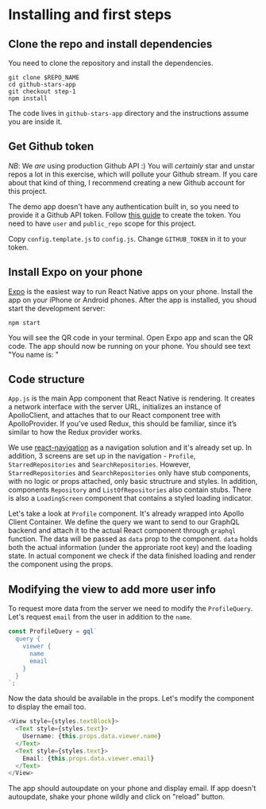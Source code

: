 # Installing and first steps

## Clone the repo and install dependencies

You need to clone the repository and install the dependencies.

```
git clone $REPO_NAME
cd github-stars-app
git checkout step-1
npm install
```

The code lives in `github-stars-app` directory and the instructions assume you
are inside it.

## Get Github token

*NB*: We *are* using production Github API :) You will *certainly* star and
 unstar repos a lot in this exercise, which will pollute your Github stream.
If you care about that kind of thing, I recommend creating a new Github account
for this project.

The demo app doesn't have any authentication built in, so you need to provide
it a Github API token. Follow [this guide](https://help.github.com/articles/creating-a-personal-access-token-for-the-command-line/)
to create the token. You need to have `user` and `public_repo` scope for this
project.

Copy `config.template.js` to `config.js`. Change `GITHUB_TOKEN` in it to your
token.

## Install Expo on your phone

[Expo](https://expo.io) is the easiest way to run React Native apps on your
phone. Install the app on your iPhone or Android phones. After the app is
installed, you shoud start the development server:

```
npm start
```

You will see the QR code in your terminal. Open Expo app and scan the QR code.
The app should now be running on your phone. You should see text "You name is:
<YOUR GITHUB USERNAME>"

## Code structure

`App.js` is the main App component that React Native is rendering. It creates a
network interface with the server URL, initializes an instance of ApolloClient,
and attaches that to our React component tree with ApolloProvider. If you’ve
used Redux, this should be familiar, since it’s similar to how the Redux
provider works.

We use [react-navigation](TODO) as a navigation solution and it's already set
up. In addition, 3 screens are set up in the navigation - `Profile`,
`StarredRepositories` and `SearchRepositories`. However, `StarredRepositories`
and `SearchRepositories` only have stub components, with no logic or props
attached, only basic structrure and styles. In addition, components `Repository`
and `ListOfRepositories` also contain stubs. There is also a `LoadingScreen`
component that contains a styled loading indicator.

Let's take a look at `Profile` component. It's already wrapped into Apollo
Client Container. We define the query we want to send to our GraphQL backend
 and attach it to the actual React component through `graphql` function. The
 data will be passed as `data` prop to the component. `data` holds both the
 actual information (under the approriate root key) and the loading state. In
 actual component we check if the data finished loading and render the
component using the props.

## Modifying the view to add more user info

To request more data from the server we need to modify the `ProfileQuery`. Let's
request `email` from the user in addition to the `name`.

```js
const ProfileQuery = gql`
  query {
    viewer {
      name
      email
    }
  }
`;
```

Now the data should be available in the props. Let's modify the component to
display the email too.

```js
<View style={styles.textBlock}>
  <Text style={styles.text}>
    Username: {this.props.data.viewer.name}
  </Text>
  <Text style={styles.text}>
    Email: {this.props.data.viewer.email}
  </Text>
</View>
```

The app should autoupdate on your phone and display email. If app doesn't
autoupdate, shake your phone wildly and click on "reload" button.
